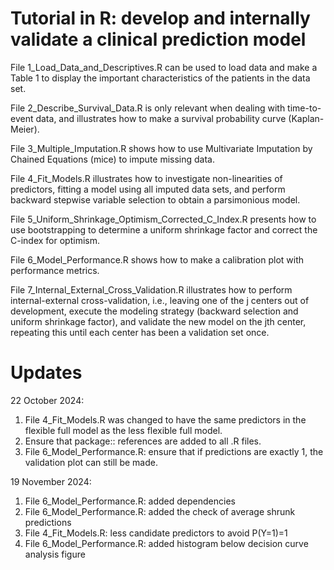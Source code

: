# Tutorial in R: develop and internally validate a clinical prediction model

File 1_Load_Data_and_Descriptives.R can be used to load data and make a Table 1 to display the important characteristics of the patients in the data set.

File 2_Describe_Survival_Data.R is only relevant when dealing with time-to-event data, and illustrates how to make a survival probability curve (Kaplan-Meier).

File 3_Multiple_Imputation.R shows how to use Multivariate Imputation by Chained Equations (mice) to impute missing data.

File 4_Fit_Models.R illustrates how to investigate non-linearities of predictors, fitting a model using all imputed data sets, and perform backward stepwise variable selection to obtain a parsimonious model.

File 5_Uniform_Shrinkage_Optimism_Corrected_C_Index.R presents how to use bootstrapping to determine a uniform shrinkage factor and correct the C-index for optimism.

File 6_Model_Performance.R shows how to make a calibration plot with performance metrics.

File 7_Internal_External_Cross_Validation.R illustrates how to perform internal-external cross-validation, i.e., leaving one of the j centers out of development, execute the modeling strategy (backward selection and uniform shrinkage factor), and validate the new model on the jth center, repeating this until each center has been a validation set once.

# Updates
22 October 2024:
1. File 4_Fit_Models.R was changed to have the same predictors in the flexible full model as the less flexible full model.
2. Ensure that package:: references are added to all .R files.
3. File 6_Model_Performance.R: ensure that if predictions are exactly 1, the validation plot can still be made.

19 November 2024:
1. File 6_Model_Performance.R: added dependencies
2. File 6_Model_Performance.R: added the check of average shrunk predictions
3. File 4_Fit_Models.R: less candidate predictors to avoid P(Y=1)=1
4. File 6_Model_Performance.R: added histogram below decision curve analysis figure
